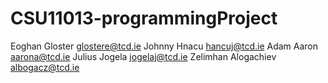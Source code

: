 # CSU11013-programmingProject
Eoghan Gloster glostere@tcd.ie
Johnny Hnacu hancuj@tcd.ie
Adam Aaron aarona@tcd.ie
Julius Jogela jogelaj@tcd.ie
Zelimhan Alogachiev albogacz@tcd.ie

